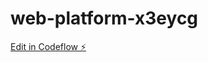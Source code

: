 # web-platform-x3eycg

[Edit in Codeflow ⚡️](https://stackblitz.com/~/github.com/ProActive44/web-platform-x3eycg)